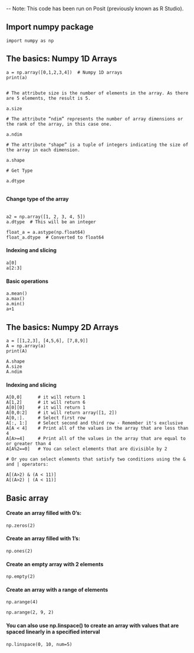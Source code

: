 -- Note: This code has been run on Posit (previously known as R Studio).


##  Import numpy package    

```
import numpy as np
```


## The basics: Numpy 1D Arrays
   

```
a = np.array([0,1,2,3,4])  # Numpy 1D arrays
print(a)
```

```

# The attribute size is the number of elements in the array. As there are 5 elements, the result is 5.

a.size 

# The attribute “ndim” represents the number of array dimensions or the rank of the array, in this case one.	

a.ndim 

# The attribute "shape” is a tuple of integers indicating the size of the array in each dimension.

a.shape

# Get Type

a.dtype


```

#### Change type of the array

```

a2 = np.array([1, 2, 3, 4, 5])
a.dtype  # This will be an integer

float_a = a.astype(np.float64)
float_a.dtype  # Converted to float64

```

#### Indexing and slicing

```
a[0]
a[2:3]
```

#### Basic operations

```
a.mean()
a.max()
a.min()
a+1
```



## The basics: Numpy 2D Arrays 

```
a = [[1,2,3], [4,5,6], [7,8,9]]
A = np.array(a)
print(A)
```

```
A.shape
A.size
A.ndim
```




#### Indexing and slicing

```
A[0,0]      # it will return 1
A[1,2]      # it will return 6
A[0][0]     # it will return 1
A[0,0:2]    # it will return array([1, 2])
A[0,:].     # Select first row
A[:, 1:]    # Select second and third row - Remember it's exclusive
A[A < 4]    # Print all of the values in the array that are less than 4
A[A>=4]     # Print all of the values in the array that are equal to or greater than 4
A[A%2==0]   # You can select elements that are divisible by 2

# Or you can select elements that satisfy two conditions using the & and | operators:

A[(A>2) & (A < 11)]
A[(A>2) | (A < 11)]

```


## Basic array
   


#### Create an array filled with 0’s:

```
np.zeros(2)
```

#### Create an array filled with 1’s:

```
np.ones(2)
```


#### Create an empty array with 2 elements

```
np.empty(2)
```

#### Create an array with a range of elements

```
np.arange(4)

np.arange(2, 9, 2)
```

#### You can also use np.linspace() to create an array with values that are spaced linearly in a specified interval

```
np.linspace(0, 10, num=5)
```








